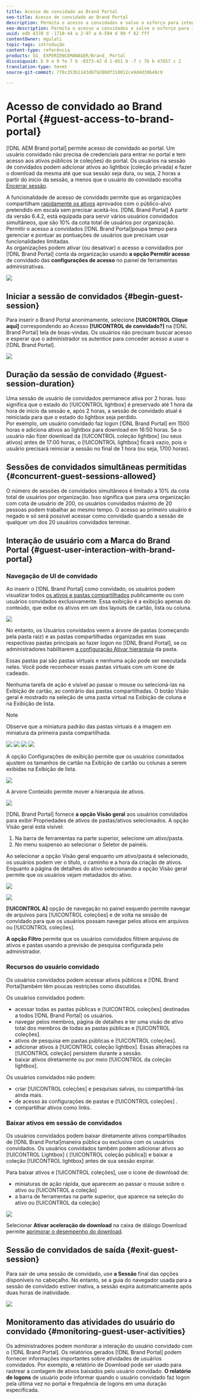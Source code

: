 ```yaml
---
title: Acesso de convidado ao Brand Portal
seo-title: Acesso de convidado ao Brand Portal
description: Permita o acesso a convidados e salve o esforço para integrar vários usuários que não precisam ser autenticados.
seo-description: Permita o acesso a convidados e salve o esforço para integrar vários usuários que não precisam ser autenticados.
uuid: edb 4378 d -1710-44 a 2-97 a 6-594 d 99 f 62 fff
contentOwner: mgulati
topic-tags: introdução
content-type: referência
products: SG_ EXPERIENCEMANAGER/Brand_ Portal
discoiquuid: b 9 e 9 fe 7 b -0373-42 d 1-851 b -7 c 76 b 47657 c 2
translation-type: tm+mt
source-git-commit: 770c353b1143d879280df310012ce9d4d30b40c9

---
```



# Acesso de convidado ao Brand Portal {#guest-access-to-brand-portal}

[!DNL AEM Brand portal] permite acesso de convidado ao portal. Um usuário convidado não precisa de credenciais para entrar no portal e tem acesso aos ativos públicos (e coleções) do portal. Os usuários na sessão de convidados podem adicionar ativos ao lightbox (coleção privada) e fazer o download da mesma até que sua sessão seja dura, ou seja, 2 horas a partir do início da sessão, a menos que o usuário do convidado escolha [Encerrar sessão](#exit-guest-session).

A funcionalidade de acesso de convidado permite que as organizações compartilham [rapidamente os ativos](../using/brand-portal-sharing-folders.md#how-to-share-folders) aprovados com o público-alvo pretendido em escala sem precisar aceitá-los. [!DNL Brand Portal] A partir da versão 6.4.2, está equipada para servir vários usuários convidados simultâneos, que são 10% da cota total de usuários por organização. Permitir o acesso a convidados [!DNL Brand Portal]poupa tempo para gerenciar e pontuar as pontuações de usuários que precisam usar funcionalidades limitadas.\
As organizações podem ativar (ou desativar) o acesso a convidados por [!DNL Brand Portal] conta da organização usando **a opção Permitir acesso** de convidado das **configurações de acesso** no painel de ferramentas administrativas.

<!--
Comment Type: annotation
Last Modified By: mgulati
Last Modified Date: 2018-08-17T10:42:59.879-0400
Removed the first para: "AEM Assets Brand Portal allows public users to enter the portal anonymously and have restricted access to the allowed public resources as guests. Organization users with guest role need not seek access and authentication from administrators."
-->

![](assets/enable-guest-access.png)

## Iniciar a sessão de convidados {#begin-guest-session}

Para inserir o Brand Portal anonimamente, selecione **[!UICONTROL Clique aqui]** correspondendo ao Acesso **[!UICONTROL de convidado?]** na [!DNL Brand Portal] tela de boas-vindas. Os usuários não precisam buscar acesso e esperar que o administrador os autentice para conceder acesso a usar o [!DNL Brand Portal].

![](assets/bp-login-screen.png)

## Duração da sessão de convidado {#guest-session-duration}

Uma sessão de usuário de convidados permanece ativa por 2 horas. Isso significa que o estado do [!UICONTROL lightbox] é preservado até 1 hora da hora de início da sessão e, após 2 horas, a sessão de convidado atual é reiniciada para que o estado do lightbox seja perdido.\
Por exemplo, um usuário convidado faz logon [!DNL Brand Portal] em 1500 horas e adiciona ativos ao lightbox para download em 16:50 horas. Se o usuário não fizer download da [!UICONTROL coleção lightbox] (ou seus ativos) antes de 17:00 horas, o [!UICONTROL lightbox] ficará vazio, pois o usuário precisará reiniciar a sessão no final de 1 hora (ou seja, 1700 horas).

## Sessões de convidados simultâneas permitidas {#concurrent-guest-sessions-allowed}

O número de sessões de convidados simultâneos é limitado a 10% da cota total de usuários por organização. Isso significa que para uma organização com cota de usuário de 200, os usuários convidados máximo de 20 pessoas podem trabalhar ao mesmo tempo. O acesso ao primeiro usuário é negado e só será possível acessar como convidado quando a sessão de qualquer um dos 20 usuários convidados terminar.

## Interação de usuário com a Marca do Brand Portal {#guest-user-interaction-with-brand-portal}

### Navegação de UI de convidado

Ao inserir o [!DNL Brand Portal] como convidado, os usuários podem visualizar todos [os ativos e pastas compartilhados](../using/brand-portal-sharing-folders.md#sharefolders) publicamente ou com usuários convidados exclusivamente. Essa exibição é a exibição apenas do conteúdo, que exibe os ativos em um dos layouts de cartão, lista ou coluna.

![](assets/disabled-folder-hierarchy1.png)

No entanto, os Usuários convidados veem a árvore de pastas (começando pela pasta raiz) e as pastas compartilhadas organizadas em suas respectivas pastas principais ao fazer logon no [!DNL Brand Portal], se os administradores habilitarem [a configuração Ativar hierarquia](../using/brand-portal-general-configuration.md#main-pars-header-1621071021) da pasta.

Essas pastas pai são pastas virtuais e nenhuma ação pode ser executada neles. Você pode reconhecer essas pastas virtuais com um ícone de cadeado.

Nenhuma tarefa de ação é visível ao passar o mouse ou selecioná-las na Exibição de cartão, ao contrário das pastas compartilhadas. O botão Visão geral é mostrado na seleção de uma pasta virtual na Exibição de coluna e na Exibição de lista.

>[!NOTE]
>
>Observe que a miniatura padrão das pastas virtuais é a imagem em miniatura da primeira pasta compartilhada.

![](assets/enabled-hierarchy1.png) ![](assets/hierarchy1-nonadmin.png) ![](assets/hierarchy-nonadmin.png) ![](assets/hierarchy2-nonadmin.png)

A opção Configurações de exibição permite que os usuários convidados ajustem os tamanhos de cartão na Exibição de cartão ou colunas a serem exibidas na Exibição de lista.

![](assets/nav-guest-user.png)

A árvore Conteúdo permite mover a hierarquia de ativos.

![](assets/guest-login-ui.png)

[!DNL Brand Portal] fornece **a opção Visão geral** aos usuários convidados para exibir Propriedades de ativos de pastas/ativos selecionados. A opção Visão geral está visível:

1. Na barra de ferramentas na parte superior, selecione um ativo/pasta.
2. No menu suspenso ao selecionar o Seletor de painéis.

Ao selecionar a opção Visão geral enquanto um ativo/pasta é selecionado, os usuários podem ver o título, o caminho e a hora da criação de ativos. Enquanto a página de detalhes do ativo selecionando a opção Visão geral permite que os usuários vejam metadados do ativo.

![](assets/overview-option-1.png)

![](assets/overview-rail-selector-1.png)

**[!UICONTROL A]** opção de navegação no painel esquerdo permite navegar de arquivos para [!UICONTROL coleções] e de volta na sessão de convidado para que os usuários possam navegar pelos ativos em arquivos ou [!UICONTROL coleções].

**A opção Filtro** permite que os usuários convidados filtrem arquivos de ativos e pastas usando a previsão de pesquisa configurada pelo administrador.

### Recursos do usuário convidado

Os usuários convidados podem acessar ativos públicos e [!DNL Brand Portal]também têm poucas restrições como discutidas.

Os usuários convidados podem:

* acessar todas as pastas públicas e [!UICONTROL coleções] destinadas a todos [!DNL Brand Portal] os usuários.
* navegar pelos membros, página de detalhes e ter uma visão de ativo total dos membros de todas as pastas públicas e [!UICONTROL coleções].
* ativos de pesquisa em pastas públicas e [!UICONTROL coleções].
* adicionar ativos à [!UICONTROL coleção lightbox]. Essas alterações na [!UICONTROL coleção] persistem durante a sessão.
* baixar ativos diretamente ou por meio [!UICONTROL da coleção lightbox].

Os usuários convidados não podem:

* criar [!UICONTROL coleções] e pesquisas salvas, ou compartilhá-las ainda mais.
* de acesso às configurações de pastas e [!UICONTROL coleções] .
* compartilhar ativos como links.

### Baixar ativos em sessão de convidados

Os usuários convidados podem baixar diretamente ativos compartilhados de [!DNL Brand Portal]maneira pública ou exclusiva com os usuários convidados. Os usuários convidados também podem adicionar ativos ao [!UICONTROL Lightbox] ( [!UICONTROL coleção pública]) e baixar a coleção [!UICONTROL lightbox] antes de sua sessão expirar.

Para baixar ativos e [!UICONTROL coleções], use o ícone de download de:

* miniaturas de ação rápida, que aparecem ao passar o mouse sobre o ativo ou [!UICONTROL a coleção]
* a barra de ferramentas na parte superior, que aparece na seleção do ativo ou [!UICONTROL da coleção]

![](assets/download-on-guest.png)

Selecionar **Ativar aceleração de download** na caixa de diálogo Download permite [aprimorar o desempenho do download](../using/accelerated-download.md).

## Sessão de convidados de saída {#exit-guest-session}

Para sair de uma sessão de convidado, use **a Sessão** final das opções disponíveis no cabeçalho. No entanto, se a guia do navegador usada para a sessão de convidado estiver inativa, a sessão expira automaticamente após duas horas de inatividade.

![](assets/end-guest-session.png)

## Monitoramento das atividades do usuário do convidado {#monitoring-guest-user-activities}

Os administradores podem monitorar a interação do usuário convidado com o [!DNL Brand Portal]. Os relatórios gerados [!DNL Brand Portal] podem fornecer informações importantes sobre atividades de usuários convidados. Por exemplo, **o** relatório de Download pode ser usado para rastrear a contagem de ativos baixados pelo usuário convidado. **O relatório de logons** de usuário pode informar quando o usuário convidado faz logon pela última vez no portal e frequência de logons em uma duração especificada.

